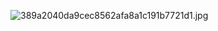![389a2040da9cec8562afa8a1c191b7721d1.jpg](https://oscimg.oschina.net/oscnet/389a2040da9cec8562afa8a1c191b7721d1.jpg)

